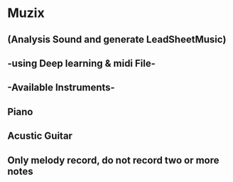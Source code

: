 # Muzix 
## (Analysis Sound and generate LeadSheetMusic)
## -using Deep learning & midi File-


## -Available Instruments-
## Piano
## Acustic Guitar

## Only melody record, do not record two or more notes
